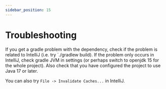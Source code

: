 ```yaml
---
sidebar_position: 15
---
```


# Troubleshooting

If you get a gradle problem with the dependency, check if the problem is related
to IntelliJ (i.e. try `./gradlew build). If the problem only occurs in
IntelliJ, check gradle JVM in settings (or perhaps switch to openjdk 15 for the
whole project). Also check that you have configured the project to use Java 17 or later.

You can also try `File -> Invalidate Caches...` in IntelliJ.
